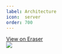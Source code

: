 ```yaml
---
label: Architecture
icon:  server
order: 700
---
```


<a href="https://app.eraser.io/workspace/J9d4quTJ7EraqZevnMcV">View on Eraser<br /><img src="https://app.eraser.io/workspace/J9d4quTJ7EraqZevnMcV/preview" /></a>